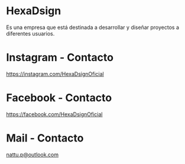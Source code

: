 #   HexaDsign

Es una empresa que está destinada a desarrollar y diseñar proyectos a diferentes usuarios.

#   Instagram - Contacto

https://instagram.com/HexaDsignOficial

# Facebook - Contacto

https://facebook.com/HexaDsignOficial

#   Mail - Contacto

nattu.p@outlook.com
